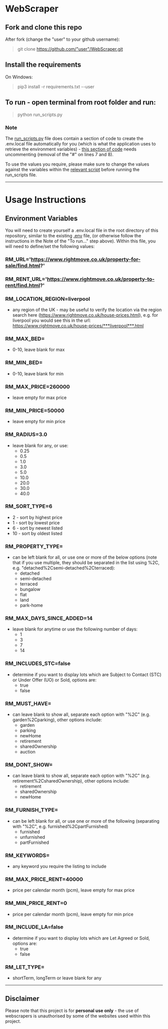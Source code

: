 # WebScraper

## Fork and clone this repo
After fork (change the "user" to your github username):
> git clone https://github.com/"user"/WebScraper.git

## Install the requirements
On Windows:
> pip3 install -r requirements.txt --user

## To run - open terminal from root folder and run:
> python run_scripts.py

### Note
The [run_scripts.py](./run_scripts.py) file does contain a section of code to create the .env.local file automatically for you (which is what the application uses to retrieve the environment variables) - [this section of code](./run_scripts.py#L7L8) needs uncommenting (removal of the "#" on lines 7 and 8). 

To use the values you require, please make sure to change the values against the variables within the [relevant script](./create_env_script.sh#L10L28) before running the run_scripts file.

--- 

# Usage Instructions
## Environment Variables
You will need to create yourself a .env.local file in the root directory of this repository, similar to the existing [.env](./.env) file, (or otherwise follow the instructions in the Note of the "To run..." step above). Within this file, you will need to define/set the following values:

### RM_URL='https://www.rightmove.co.uk/property-for-sale/find.html?'

### RM_RENT_URL='https://www.rightmove.co.uk/property-to-rent/find.html?'

### RM_LOCATION_REGION=liverpool 
  - any region of the UK - may be useful to verify the location via the region search here (https://www.rightmove.co.uk/house-prices.html), e.g. for liverpool you would see this in the url: https://www.rightmove.co.uk/house-prices/***liverpool***.html
### RM_MAX_BED=
  - 0-10, leave blank for max
### RM_MIN_BED=
  - 0-10, leave blank for min
### RM_MAX_PRICE=260000 
  - leave empty for max price
### RM_MIN_PRICE=50000 
  - leave empty for min price
### RM_RADIUS=3.0
  - leave blank for any, or use:
    - 0.25 
    - 0.5 
    - 1.0 
    - 3.0
    - 5.0 
    - 10.0 
    - 20.0 
    - 30.0 
    - 40.0
### RM_SORT_TYPE=6 
  - 2 - sort by highest price
  - 1 - sort by lowest price
  - 6 - sort by newest listed
  - 10 - sort by oldest listed
### RM_PROPERTY_TYPE=
  - can be left blank for all, or use one or more of the below options (note that if you use multiple, they should be separated in the list using %2C, e.g. "detached%2Csemi-detached%2Cterraced):
    - detached
    - semi-detached
    - terraced
    - bungalow
    - flat
    - land
    - park-home
### RM_MAX_DAYS_SINCE_ADDED=14
  - leave blank for anytime or use the following number of days:
    - 1
    - 3
    - 7
    - 14 
### RM_INCLUDES_STC=false
  - determine if you want to display lots which are Subject to Contact (STC) or Under Offer (UO) or Sold, options are: 
    - true
    - false
### RM_MUST_HAVE=
  - can leave blank to show all, separate each option with "%2C" (e.g. garden%2Cparking), other options include:
    - garden
    - parking
    - newHome
    - retirement
    - sharedOwnership
    - auction
### RM_DONT_SHOW= 
  - can leave blank to show all, separate each option with "%2C" (e.g. retirement%2CsharedOwnership), other options include:
    - retirement
    - sharedOwnership
    - newHome
### RM_FURNISH_TYPE=
  - can be left blank for all, or use one or more of the following (separating with "%2C", e.g. furnished%2CpartFurnished)
    - furnished
    - unfurnished
    - partFurnished
### RM_KEYWORDS=
  - any keyword you require the listing to include
### RM_MAX_PRICE_RENT=40000 
-   price per calendar month (pcm), leave empty for max price
### RM_MIN_PRICE_RENT=0 
  - price per calendar month (pcm), leave empty for min price
### RM_INCLUDE_LA=false
  - determine if you want to display lots which are Let Agreed or Sold, options are: 
    - true
    - false
### RM_LET_TYPE= 
  - shortTerm, longTerm or leave blank for any

---

## Disclaimer
Please note that this project is for **personal use only** - the use of webscrapers is unauthorised by some of the websites used within this project.